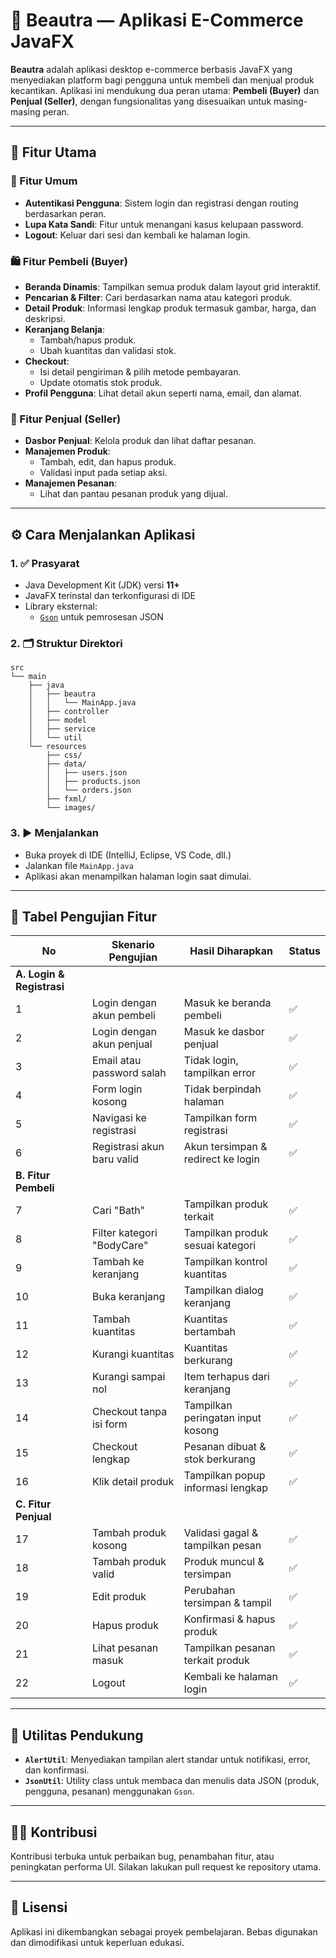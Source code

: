 # 💄 Beautra — Aplikasi E-Commerce JavaFX

**Beautra** adalah aplikasi desktop e-commerce berbasis JavaFX yang menyediakan platform bagi pengguna untuk membeli dan menjual produk kecantikan. Aplikasi ini mendukung dua peran utama: **Pembeli (Buyer)** dan **Penjual (Seller)**, dengan fungsionalitas yang disesuaikan untuk masing-masing peran.

---

## 🚀 Fitur Utama

### 🔐 Fitur Umum
- **Autentikasi Pengguna**: Sistem login dan registrasi dengan routing berdasarkan peran.
- **Lupa Kata Sandi**: Fitur untuk menangani kasus kelupaan password.
- **Logout**: Keluar dari sesi dan kembali ke halaman login.

### 🛍️ Fitur Pembeli (Buyer)
- **Beranda Dinamis**: Tampilkan semua produk dalam layout grid interaktif.
- **Pencarian & Filter**: Cari berdasarkan nama atau kategori produk.
- **Detail Produk**: Informasi lengkap produk termasuk gambar, harga, dan deskripsi.
- **Keranjang Belanja**:
  - Tambah/hapus produk.
  - Ubah kuantitas dan validasi stok.
- **Checkout**:
  - Isi detail pengiriman & pilih metode pembayaran.
  - Update otomatis stok produk.
- **Profil Pengguna**: Lihat detail akun seperti nama, email, dan alamat.

### 🧾 Fitur Penjual (Seller)
- **Dasbor Penjual**: Kelola produk dan lihat daftar pesanan.
- **Manajemen Produk**:
  - Tambah, edit, dan hapus produk.
  - Validasi input pada setiap aksi.
- **Manajemen Pesanan**:
  - Lihat dan pantau pesanan produk yang dijual.

---

## ⚙️ Cara Menjalankan Aplikasi

### 1. ✅ Prasyarat
- Java Development Kit (JDK) versi **11+**
- JavaFX terinstal dan terkonfigurasi di IDE
- Library eksternal:
  - [`Gson`](https://github.com/google/gson) untuk pemrosesan JSON

### 2. 🗂️ Struktur Direktori
```
src
└── main
    ├── java
    │   ├── beautra
    │   │   └── MainApp.java
    │   ├── controller
    │   ├── model
    │   ├── service
    │   └── util
    └── resources
        ├── css/
        ├── data/
        │   ├── users.json
        │   ├── products.json
        │   └── orders.json
        ├── fxml/
        └── images/
```

### 3. ▶️ Menjalankan
- Buka proyek di IDE (IntelliJ, Eclipse, VS Code, dll.)
- Jalankan file `MainApp.java`
- Aplikasi akan menampilkan halaman login saat dimulai.

---

## 🧪 Tabel Pengujian Fitur

| No | Skenario Pengujian | Hasil Diharapkan | Status |
|----|---------------------|------------------|--------|
| **A. Login & Registrasi** ||| |
| 1  | Login dengan akun pembeli | Masuk ke beranda pembeli | ✅ |
| 2  | Login dengan akun penjual | Masuk ke dasbor penjual | ✅ |
| 3  | Email atau password salah | Tidak login, tampilkan error | ✅ |
| 4  | Form login kosong | Tidak berpindah halaman | ✅ |
| 5  | Navigasi ke registrasi | Tampilkan form registrasi | ✅ |
| 6  | Registrasi akun baru valid | Akun tersimpan & redirect ke login | ✅ |
| **B. Fitur Pembeli** ||| |
| 7  | Cari "Bath" | Tampilkan produk terkait | ✅ |
| 8  | Filter kategori "BodyCare" | Tampilkan produk sesuai kategori | ✅ |
| 9  | Tambah ke keranjang | Tampilkan kontrol kuantitas | ✅ |
| 10 | Buka keranjang | Tampilkan dialog keranjang | ✅ |
| 11 | Tambah kuantitas | Kuantitas bertambah | ✅ |
| 12 | Kurangi kuantitas | Kuantitas berkurang | ✅ |
| 13 | Kurangi sampai nol | Item terhapus dari keranjang | ✅ |
| 14 | Checkout tanpa isi form | Tampilkan peringatan input kosong | ✅ |
| 15 | Checkout lengkap | Pesanan dibuat & stok berkurang | ✅ |
| 16 | Klik detail produk | Tampilkan popup informasi lengkap | ✅ |
| **C. Fitur Penjual** ||| |
| 17 | Tambah produk kosong | Validasi gagal & tampilkan pesan | ✅ |
| 18 | Tambah produk valid | Produk muncul & tersimpan | ✅ |
| 19 | Edit produk | Perubahan tersimpan & tampil | ✅ |
| 20 | Hapus produk | Konfirmasi & hapus produk | ✅ |
| 21 | Lihat pesanan masuk | Tampilkan pesanan terkait produk | ✅ |
| 22 | Logout | Kembali ke halaman login | ✅ |

---

## 🧰 Utilitas Pendukung
- **`AlertUtil`**: Menyediakan tampilan alert standar untuk notifikasi, error, dan konfirmasi.
- **`JsonUtil`**: Utility class untuk membaca dan menulis data JSON (produk, pengguna, pesanan) menggunakan `Gson`.

---

## 🧑‍💻 Kontribusi
Kontribusi terbuka untuk perbaikan bug, penambahan fitur, atau peningkatan performa UI. Silakan lakukan pull request ke repository utama.

---

## 📄 Lisensi
Aplikasi ini dikembangkan sebagai proyek pembelajaran. Bebas digunakan dan dimodifikasi untuk keperluan edukasi.

